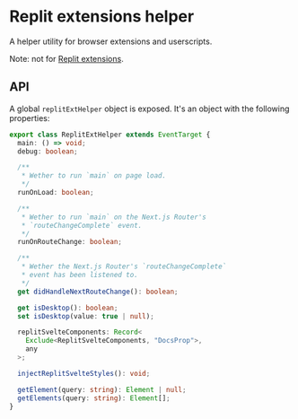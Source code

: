 # Replit extensions helper

A helper utility for browser extensions and userscripts.

Note: not for [Replit extensions](https://docs.replit.com/extensions).

## API

A global `replitExtHelper` object is exposed. It's an object with the following properties:

```ts
export class ReplitExtHelper extends EventTarget {
  main: () => void;
  debug: boolean;

  /**
   * Wether to run `main` on page load.
   */
  runOnLoad: boolean;

  /**
   * Wether to run `main` on the Next.js Router's
   * `routeChangeComplete` event.
   */
  runOnRouteChange: boolean;

  /**
   * Wether the Next.js Router's `routeChangeComplete`
   * event has been listened to.
   */
  get didHandleNextRouteChange(): boolean;

  get isDesktop(): boolean;
  set isDesktop(value: true | null);

  replitSvelteComponents: Record<
    Exclude<ReplitSvelteComponents, "DocsProp">,
    any
  >;

  injectReplitSvelteStyles(): void;

  getElement(query: string): Element | null;
  getElements(query: string): Element[];
}
```
